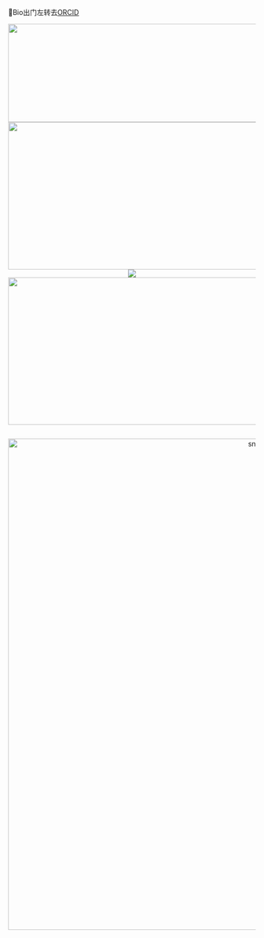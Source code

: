 🤔Bio出门左转去[ORCID](https://orcid.org/0000-0002-2082-5363)


<p align="center">
  <img width="600" height="200" src="https://github-readme-stats.vercel.app/api?username=DANNHIROAKI&show_icons=true&theme=vision-friendly-dark">
  <img width="600" height="300" src="https://github-readme-stats.vercel.app/api/top-langs/?username=DANNHIROAKI&langs_count=100&layout=compact&theme=radical">
  <img src="https://github-profile-trophy.vercel.app/?username=DANNHIROAKI"></img>
  <img width="600" height="300" src="https://streak-stats.demolab.com/?user=DANNHIROAKI"></img>
</p>
<div id="header">
  <img src="https://komarev.com/ghpvc/?username=DANNHIROAKI&style=for-the-badge&color=orange" alt=""/>
</div>
<p align="center">
 <img width="1000" src="assets/snake.svg" alt="snake"/>
</p>
